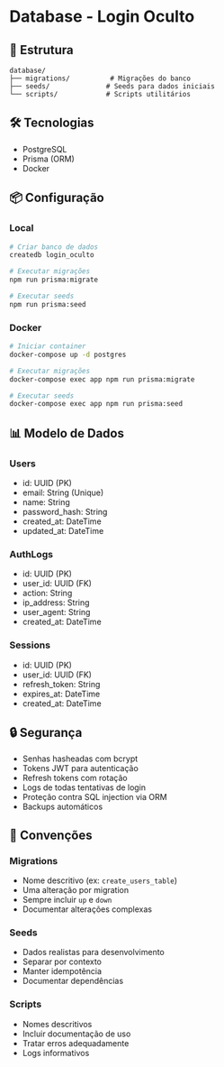 # Database - Login Oculto

## 📁 Estrutura

```
database/
├── migrations/          # Migrações do banco
├── seeds/              # Seeds para dados iniciais
└── scripts/            # Scripts utilitários
```

## 🛠 Tecnologias

- PostgreSQL
- Prisma (ORM)
- Docker

## 📦 Configuração

### Local

```bash
# Criar banco de dados
createdb login_oculto

# Executar migrações
npm run prisma:migrate

# Executar seeds
npm run prisma:seed
```

### Docker

```bash
# Iniciar container
docker-compose up -d postgres

# Executar migrações
docker-compose exec app npm run prisma:migrate

# Executar seeds
docker-compose exec app npm run prisma:seed
```

## 📊 Modelo de Dados

### Users

- id: UUID (PK)
- email: String (Unique)
- name: String
- password_hash: String
- created_at: DateTime
- updated_at: DateTime

### AuthLogs

- id: UUID (PK)
- user_id: UUID (FK)
- action: String
- ip_address: String
- user_agent: String
- created_at: DateTime

### Sessions

- id: UUID (PK)
- user_id: UUID (FK)
- refresh_token: String
- expires_at: DateTime
- created_at: DateTime

## 🔒 Segurança

- Senhas hasheadas com bcrypt
- Tokens JWT para autenticação
- Refresh tokens com rotação
- Logs de todas tentativas de login
- Proteção contra SQL injection via ORM
- Backups automáticos

## 📝 Convenções

### Migrations

- Nome descritivo (ex: `create_users_table`)
- Uma alteração por migration
- Sempre incluir `up` e `down`
- Documentar alterações complexas

### Seeds

- Dados realistas para desenvolvimento
- Separar por contexto
- Manter idempotência
- Documentar dependências

### Scripts

- Nomes descritivos
- Incluir documentação de uso
- Tratar erros adequadamente
- Logs informativos
